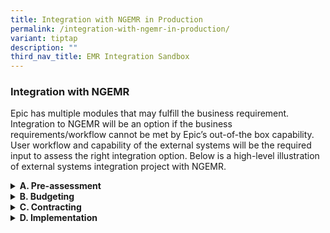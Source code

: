 ```yaml
---
title: Integration with NGEMR in Production
permalink: /integration-with-ngemr-in-production/
variant: tiptap
description: ""
third_nav_title: EMR Integration Sandbox
---
```

<h3>Integration with NGEMR</h3>
<p>Epic has multiple modules that may fulfill the business requirement. Integration
to NGEMR will be an option if the business requirements/workflow cannot
be met by Epic’s out-of-the box capability. User workflow and capability
of the external systems will be the required input to assess the right
integration option. Below is a high-level illustration of external systems
integration project with NGEMR. ​</p>
<div data-type="detailGroup" class="isomer-accordion isomer-accordion-white">
<details class="isomer-details">
<summary><strong>A. Pre-assessment</strong>
</summary>
<div data-type="detailsContent" class="isomer-details-content">
<ol data-tight="true" class="tight">
<li>
<p>User champion from the healthcare cluster/MOH/MOHH/MOHT needs to drive
the prioritization within his/her cluster.</p>
</li>
<li>
<p>User champion can consult NGEMR team on any new systems that is being
considered for a high-level assessment</p>
</li>
<li>
<p>Discuss the business goals with NGEMR and Epic to determine if there is
already a feature within NGEMR or Epic module that can meet the needs</p>
</li>
<li>
<p>Epic can support multiple standards e.g. HL7, FHIR API. NGEMR will work
with vendor and Epic to evaluate which integration options can meet user
workflow as well as the capability of target external systems.</p>
</li>
<li>
<p>Consider potential additional costs e.g. Epic API licensing fee, interface
license</p>
<p>In parallel, user champion need to secure budget for the project, covering
Capex and Opex, and raise it as a workplan item for cluster internal review
and prioritization process</p>
</li>
</ol>
</div>
</details>
<details class="isomer-details">
<summary><strong>B. Budgeting</strong>
</summary>
<div data-type="detailsContent" class="isomer-details-content">
<ol data-tight="true" class="tight">
<li>
<p>If this external system is to be adopted by any of the cluster, Cluster
Internal Review and Prioritization process must be followed.</p>
</li>
<li>
<p>Assign Synapxe Project Manager (PM) to manage the external system. PM
to raise workplan item in BET</p>
</li>
<li>
<p>Workplan raised and require NGEMR support will be prioritized according
to certain criteria e.g. National or MOH strategic projects, Support for
Operation, cross cluster or cluster strategic projects and general enhancements.</p>
<p>Once demand is approved, the project can proceed to contracting with external
systems and with Epic. Implementation starts once the PO is issued, contract
is signed off and Synapxe efforts have been assigned to NGEMR team supporting
the project.</p>
</li>
</ol>
</div>
</details>
<details class="isomer-details">
<summary><strong>C. Contracting</strong>
</summary>
<div data-type="detailsContent" class="isomer-details-content">
<ol data-tight="true" class="tight">
<li>
<p>Secure budget approval and contracting with external systems.</p>
</li>
<li>
<p>Execute any additional contracting with Epic, if required.</p>
</li>
</ol>
</div>
</details>
<details class="isomer-details">
<summary><strong>D. Implementation</strong>
</summary>
<div data-type="detailsContent" class="isomer-details-content">
<ol data-tight="true" class="tight">
<li>
<p>PM for the external system to held a kickoff meeting with external system
vendor, NGEMR and EPIC to agree on the goals, scope, processes and timeline
of the project.</p>
</li>
<li>
<p>PM to also obtain Synapxe Solution Review Board approval and TISO security
risk assessment, if required.</p>
</li>
<li>
<p>NGEMR will build based on the agreed requirement scope and support testing
with external systems.</p>
</li>
<li>
<p>Go-live.</p>
</li>
</ol>
</div>
</details>
</div>
<p></p>
